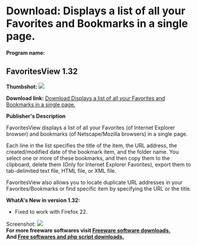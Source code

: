 # Download: Displays a list of all your Favorites and Bookmarks in a single page.

**Program name:**

## FavoritesView 1.32

  
**Thumbshot:** ![](http://www.freewarefiles.com/screenshot/favsview1_md.jpg)   
  
**Download link:** [Download Displays a list of all your Favorites and Bookmarks in a single page.](http://freesoftwares.boysofts.com/FavoritesView_program_27184.html)  
  


**Publisher's Description**  
  


FavoritesView displays a list of all your Favorites (of Internet Explorer browser) and bookmarks (of Netscape/Mozilla browsers) in a single page. 

Each line in the list specifies the title of the item, the URL address, the created/modified date of the bookmark item, and the folder name. You select one or more of these bookmarks, and then copy them to the clipboard, delete them (Only for Internet Explorer Favorites), export them to tab-delimited text file, HTML file, or XML file. 

FavoritesView also allows you to locate duplicate URL addresses in your Favorites/Bookmarks or find specific item by specifying the URL or the title. 

**WhatA's New in version 1.32:**

  * Fixed to work with Firefox 22. 

  
  
Screenshot: ![](http://www.freewarefiles.com/screenshot/favsview1.jpg)   
**For more freeware softwares visit [Freeware software downloads.](http://freesoftwares.boysofts.com/)**   
**And [Free softwares and php script downloads.](http://www.boysofts.com/)**
